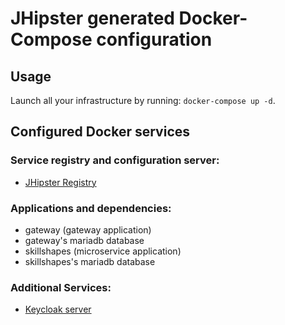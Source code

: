 # JHipster generated Docker-Compose configuration

## Usage

Launch all your infrastructure by running: `docker-compose up -d`.

## Configured Docker services

### Service registry and configuration server:

- [JHipster Registry](http://localhost:8761)

### Applications and dependencies:

- gateway (gateway application)
- gateway's mariadb database
- skillshapes (microservice application)
- skillshapes's mariadb database

### Additional Services:

- [Keycloak server](http://localhost:9080)
